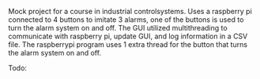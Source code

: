 Mock project for a course in industrial controlsystems.
Uses a raspberry pi connected to 4 buttons to imitate 3 alarms, one of the buttons is used to turn the alarm system on and off.
The GUI utilized multithreading to communicate with raspberry pi, update GUI, and log information in a CSV file. 
The raspberrypi program uses 1 extra thread for the button that turns the alarm system on and off.


Todo:

